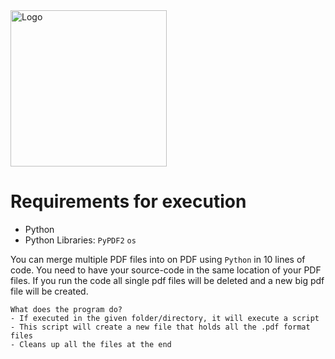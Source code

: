 <div>
     <img width="250px" src="https://play-lh.googleusercontent.com/IkcyuPcrQlDsv62dwGqteL_0K_Rt2BUTXfV3_vR4VmAGo-WSCfT2FgHdCBUsMw3TPGU" alt="Logo">
</div>

# Requirements for execution

* Python
* Python Libraries: `PyPDF2` `os`

You can merge multiple PDF files into on PDF using `Python` in 10 lines of code. You need to have your source-code in the same location of your PDF files. If you run the code all single pdf files will be deleted and a new big pdf file will be created. 

```
What does the program do? 
- If executed in the given folder/directory, it will execute a script
- This script will create a new file that holds all the .pdf format files
- Cleans up all the files at the end
``` 


